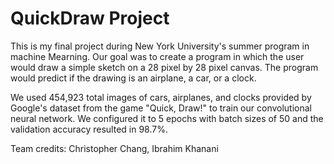 # QuickDraw Project

This is my final project during New York University's summer program in machine Mearning. Our goal was to create a program in which the user would draw a simple sketch on a 28 pixel by 28 pixel canvas. The program would predict if the drawing is an airplane, a car, or a clock. 

We used 454,923 total images of cars, airplanes, and clocks provided by Google's dataset from the game "Quick, Draw!" to train our convolutional neural network. We configured it to 5 epochs with batch sizes of 50 and the validation accuracy resulted in 98.7%.

Team credits: Christopher Chang, Ibrahim Khanani
